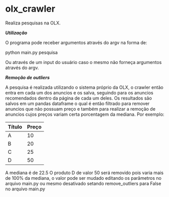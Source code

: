 # olx_crawler
Realiza pesquisas na OLX.

***Utilização***

O programa pode receber argumentos através do argv na forma de:

python main.py pesquisa

Ou através de um input do usuário caso o mesmo não forneça argumentos através do argv.

***Remoção de outliers***

A pesquisa é realizada utilizando o sistema próprio da OLX, o crawler então entra em cada um dos anuncios e os salva, seguindo para os anuncios recomendados dentro da página de cada um deles. Os resultados são salvos em um pandas dataframe o qual é então filtrado para remover anuncios que não possuam preço e também para realizar a remoção de anuncios cujos preços variam certa porcentagem da mediana. Por exemplo:

Título | Preço
-------|------
A      | 10
B      | 20
C      | 25
D      | 50

A mediana é de 22.5
O produto D de valor 50 será removido pois varia mais de 100% da mediana, o valor pode ser mudado editando os parâmetros no arquivo main.py ou mesmo desativado setando remove_outliers para False no arquivo main.py

